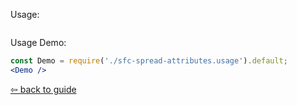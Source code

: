 Usage:
```jsx { "filePath": "./sfc-spread-attributes.usage.tsx" }
```

Usage Demo:
```jsx
const Demo = require('./sfc-spread-attributes.usage').default;
<Demo />
```

[⇦ back to guide](https://github.com/piotrwitek/react-redux-typescript-guide#--spread-attributes-link)
